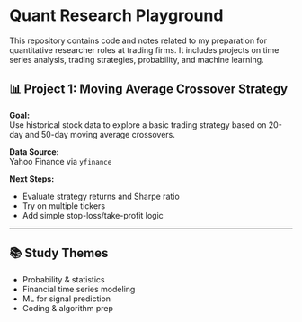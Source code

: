 # Quant Research Playground

This repository contains code and notes related to my preparation for quantitative researcher roles at trading firms. It includes projects on time series analysis, trading strategies, probability, and machine learning.

## 📊 Project 1: Moving Average Crossover Strategy

**Goal:**  
Use historical stock data to explore a basic trading strategy based on 20-day and 50-day moving average crossovers.

**Data Source:**  
Yahoo Finance via `yfinance`

**Next Steps:**
- Evaluate strategy returns and Sharpe ratio
- Try on multiple tickers
- Add simple stop-loss/take-profit logic

---

## 📚 Study Themes

- Probability & statistics
- Financial time series modeling
- ML for signal prediction
- Coding & algorithm prep
